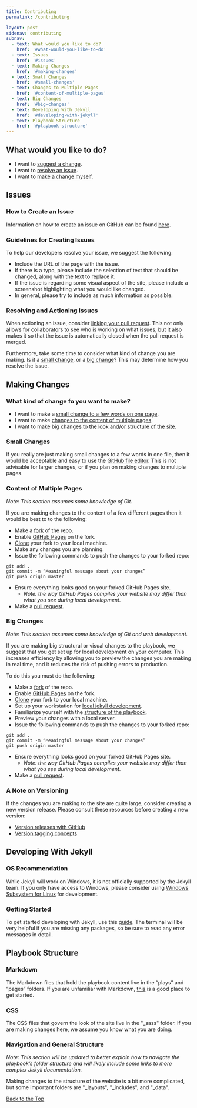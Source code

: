 ```yaml
---
title: Contributing
permalink: /contributing

layout: post
sidenav: contributing
subnav:
  - text: What would you like to do?
    href: '#what-would-you-like-to-do'
  - text: Issues
    href: '#issues'
  - text: Making Changes
    href: '#making-changes'
  - text: Small Changes
    href: '#small-changes'
  - text: Changes to Multiple Pages
    href: '#content-of-multiple-pages'
  - text: Big Changes
    href: '#big-changes'
  - text: Developing With Jekyll
    href: '#developing-with-jekyll'
  - text: Playbook Structure
    href: '#playbook-structure'
---
```

## What would you like to do?
- I want to [suggest a change](#issues).
- I want to [resolve an issue](#resolving-and-actioning-issues).
- I want to [make a change myself](#making-changes).

## Issues
### How to Create an Issue
Information on how to create an issue on GitHub can be found [here](https://help.github.com/en/github/managing-your-work-on-github/creating-an-issue). 

### Guidelines for Creating Issues
To help our developers resolve your issue, we suggest the following:
- Include the URL of the page with the issue.
- If there is a typo, please include the selection of text that should be changed, along with the text to replace it.
- If the issue is regarding some visual aspect of the site, please include a screenshot highlighting what you would like changed.
- In general, please try to include as much information as possible.

### Resolving and Actioning Issues
When actioning an issue, consider [linking your pull request](https://help.github.com/en/github/managing-your-work-on-github/linking-a-pull-request-to-an-issue). This not only allows for collaborators to see who is working on what issues, but it also makes it so that the issue is automatically closed when the pull request is merged.

Furthermore, take some time to consider what kind of change you are making. Is it a [small change](#small-changes), or a [big change](#big-changes)? This may determine how you resolve the issue.

## Making Changes
### What kind of change fo you want to make?
- I want to make a [small change to a few words on one page](#small-changes).
- I want to make [changes to the content of multiple pages](#content-of-multiple-pages).
- I want to make [big changes to the look and/or structure of the site](#big-changes).

### Small Changes
If you really are just making small changes to a few words in one file, then it would be acceptable and easy to use the [GitHub file editor](https://help.github.com/en/github/managing-files-in-a-repository/editing-files-in-your-repository). This is not advisable for larger changes, or if you plan on making changes to multiple pages.

### Content of Multiple Pages
*Note: This section assumes some knowledge of Git.*

If you are making changes to the content of a few different pages then it would be best to to the following:
- Make a [fork](https://help.github.com/en/enterprise/2.13/user/articles/fork-a-repo#:~:text=A%20fork%20is%20a%20copy,point%20for%20your%20own%20idea.) of the repo.
- Enable [GitHub Pages](https://help.github.com/en/github/working-with-github-pages/configuring-a-publishing-source-for-your-github-pages-site) on the fork.
- [Clone](https://help.github.com/en/github/creating-cloning-and-archiving-repositories/cloning-a-repository) your fork to your local machine.
- Make any changes you are planning.
- Issue the following commands to push the changes to your forked repo:
~~~~ 
git add . 
git commit -m “Meaningful message about your changes”
git push origin master
~~~~
- Ensure everything looks good on your forked GitHub Pages site.
    - *Note: the way GitHub Pages compiles your website may differ than what you see during local development.*
- Make a [pull request](https://help.github.com/en/github/collaborating-with-issues-and-pull-requests/about-pull-requests).

### Big Changes
*Note: This section assumes some knowledge of Git and web development.*

If you are making big structural or visual changes to the playbook, we suggest that you get set up for local development on your computer. This increases efficiency by allowing you to preview the changes you are making in real time, and it reduces the risk of pushing errors to production.

To do this you must do the following:
- Make a [fork](https://help.github.com/en/enterprise/2.13/user/articles/fork-a-repo#:~:text=A%20fork%20is%20a%20copy,point%20for%20your%20own%20idea.) of the repo.
- Enable [GitHub Pages](https://help.github.com/en/github/working-with-github-pages/configuring-a-publishing-source-for-your-github-pages-site) on the fork.
- [Clone](https://help.github.com/en/github/creating-cloning-and-archiving-repositories/cloning-a-repository) your fork to your local machine.
- Set up your workstation for [local jekyll development](#developing-with-jekyll).
- Familiarize yourself with the [structure of the playbook](#navigation-and-general-structure).
- Preview your changes with a local server.
- Issue the following commands to push the changes to your forked repo:
~~~~ 
git add . 
git commit -m “Meaningful message about your changes”
git push origin master
~~~~
- Ensure everything looks good on your forked GitHub Pages site.
    - *Note: the way GitHub Pages compiles your website may differ than what you see during local development.*
- Make a [pull request](https://help.github.com/en/github/collaborating-with-issues-and-pull-requests/about-pull-requests).

### A Note on Versioning
If the changes you are making to the site are quite large, consider creating a new version release. Please consult these resources before creating a new version:
- [Version releases with GitHub](https://help.github.com/en/github/administering-a-repository/managing-releases-in-a-repository)
- [Version tagging concepts](https://semver.org/) 

## Developing With Jekyll
### OS Recommendation
While Jekyll will work on Windows, it is not officially supported by the Jekyll team. If you only have access to Windows, please consider using [Windows Subsystem for Linux](https://docs.microsoft.com/en-us/windows/wsl/) for development.

### Getting Started
To get started developing with Jekyll, use this [guide](https://jekyllrb.com/docs/). The terminal will be very helpful if you are missing any packages, so be sure to read any error messages in detail.

## Playbook Structure
### Markdown
The Markdown files that hold the playbook content live in the “plays” and “pages” folders. If you are unfamiliar with Markdown, [this](https://www.markdownguide.org/basic-syntax/) is a good place to get started.

### CSS
The CSS files that govern the look of the site live in the "_sass" folder. If you are making changes here, we assume you know what you are doing.

### Navigation and General Structure
*Note: This section will be updated to better explain how to navigate the playbook’s folder structure and will likely include some links to more complex Jekyll documentation.*

Making changes to the structure of the website is a bit more complicated, but some important folders are "_layouts", "_includes", and "_data". 

[Back to the Top](#)
